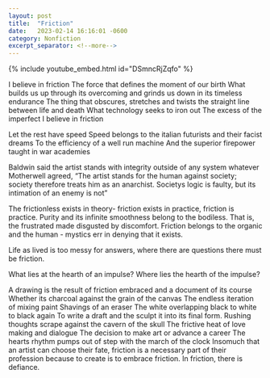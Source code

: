 ```yaml
---
layout: post
title:  "Friction"
date:   2023-02-14 16:16:01 -0600
category: Nonfiction
excerpt_separator: <!--more-->
---
```

{% include youtube_embed.html id="DSmncRjZqfo" %}

I believe in friction <!--more-->
The force that defines the moment of our birth
What builds us up through its overcoming and grinds us down in its timeless endurance
The thing that obscures, stretches and twists the straight line between life and death
What technology seeks to iron out
The excess of the imperfect
I believe in friction

Let the rest have speed
Speed belongs to the italian futurists and their facist dreams
To the efficiency of a well run machine
And the superior firepower taught in war academies

Baldwin said the artist stands with integrity outside of any system whatever
Motherwell agreed, “The artist stands for the human against society; society therefore treats him as an anarchist. Societys logic is faulty, but its intimation of an enemy is not”

The frictionless exists in theory- friction exists in practice, friction is practice.
Purity and its infinite smoothness belong to the bodiless. That is, the frustrated made disgusted by discomfort. Friction belongs to the organic and the human - mystics err in denying that it exists.

Life as lived is too messy for answers, where there are questions there must be friction.

What lies at the hearth of an impulse?
Where lies the hearth of the impulse?

A drawing is the result of friction embraced and a document of its course
Whether its charcoal against the grain of the canvas
The endless iteration of mixing paint
Shavings of an eraser
The white overlapping black to white to black again
To write a draft and the sculpt it into its final form.
Rushing thoughts scrape against the cavern of the skull
The frictive heat of love making and dialogue
The decision to make art or advance a career
The hearts rhythm pumps out of step with the march of the clock
Insomuch that an artist can choose their fate, friction is a necessary part of their profession because to create is to embrace friction.
In friction, there is defiance.
